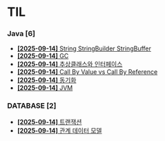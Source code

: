 # TIL
 
### Java [6]
- [**[2025-09-14]**  String StringBuilder StringBuffer](https://github.com/A-lass/TIL/blob/main/Java/String_StringBuilder_StringBuffer.md)
- [**[2025-09-14]**  GC](https://github.com/A-lass/TIL/blob/main/Java/GC.md)
- [**[2025-09-14]**  추상클래스와 인터페이스](https://github.com/A-lass/TIL/blob/main/Java/추상클래스와_인터페이스.md)
- [**[2025-09-14]**  Call By Value vs Call By Reference](https://github.com/A-lass/TIL/blob/main/Java/Call_By_Value_vs_Call_By_Reference.md)
- [**[2025-09-14]**  동기화](https://github.com/A-lass/TIL/blob/main/Java/동기화.md)
- [**[2025-09-14]**  JVM](https://github.com/A-lass/TIL/blob/main/Java/JVM.md)
### DATABASE [2]
- [**[2025-09-14]**  트랜잭션](https://github.com/A-lass/TIL/blob/main/DATABASE/트랜잭션.md)
- [**[2025-09-14]**  관계 데이터 모델](https://github.com/A-lass/TIL/blob/main/DATABASE/관계_데이터_모델.md)
